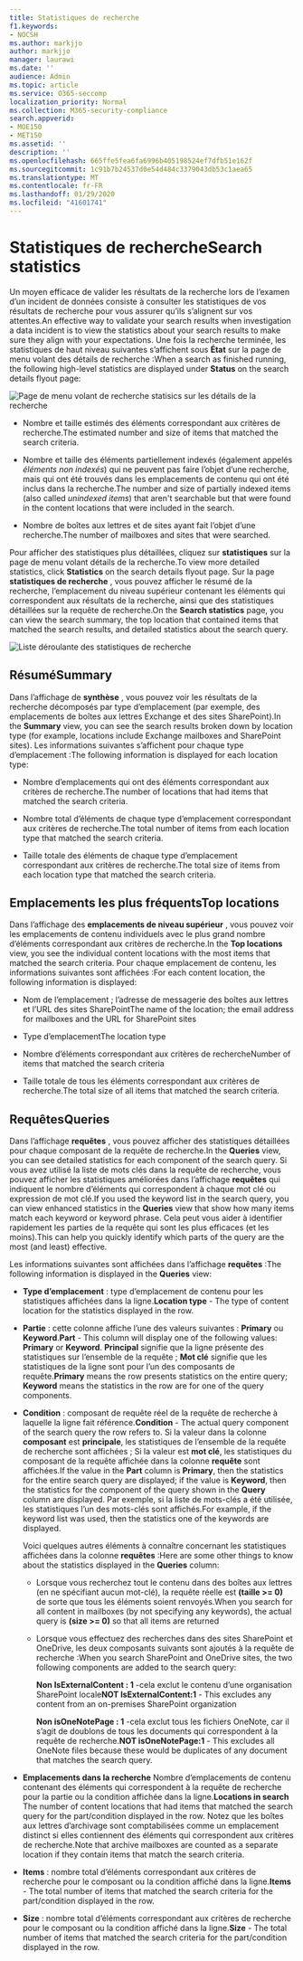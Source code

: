 ```yaml
---
title: Statistiques de recherche
f1.keywords:
- NOCSH
ms.author: markjjo
author: markjjo
manager: laurawi
ms.date: ''
audience: Admin
ms.topic: article
ms.service: O365-seccomp
localization_priority: Normal
ms.collection: M365-security-compliance
search.appverid:
- MOE150
- MET150
ms.assetid: ''
description: ''
ms.openlocfilehash: 665ffe5fea6fa6996b405198524ef7dfb51e162f
ms.sourcegitcommit: 1c91b7b24537d0e54d484c3379043db53c1aea65
ms.translationtype: MT
ms.contentlocale: fr-FR
ms.lasthandoff: 01/29/2020
ms.locfileid: "41601741"
---
```

# <a name="search-statistics"></a><span data-ttu-id="9fe22-102">Statistiques de recherche</span><span class="sxs-lookup"><span data-stu-id="9fe22-102">Search statistics</span></span>

<span data-ttu-id="9fe22-103">Un moyen efficace de valider les résultats de la recherche lors de l’examen d’un incident de données consiste à consulter les statistiques de vos résultats de recherche pour vous assurer qu’ils s’alignent sur vos attentes.</span><span class="sxs-lookup"><span data-stu-id="9fe22-103">An effective way to validate your search results when investigation a data incident is to view the statistics about your search results to make sure they align with your expectations.</span></span> <span data-ttu-id="9fe22-104">Une fois la recherche terminée, les statistiques de haut niveau suivantes s’affichent sous **État** sur la page de menu volant des détails de recherche :</span><span class="sxs-lookup"><span data-stu-id="9fe22-104">When a search as finished running, the following high-level statistics are displayed under **Status** on the search details flyout page:</span></span>

![Page de menu volant de recherche statisics sur les détails de la recherche](media/SearchDetailsFlyout.png)

- <span data-ttu-id="9fe22-106">Nombre et taille estimés des éléments correspondant aux critères de recherche.</span><span class="sxs-lookup"><span data-stu-id="9fe22-106">The estimated number and size of items that matched the search criteria.</span></span>

- <span data-ttu-id="9fe22-107">Nombre et taille des éléments partiellement indexés (également appelés *éléments non indexés*) qui ne peuvent pas faire l’objet d’une recherche, mais qui ont été trouvés dans les emplacements de contenu qui ont été inclus dans la recherche.</span><span class="sxs-lookup"><span data-stu-id="9fe22-107">The number and size of partially indexed items (also called *unindexed items*) that aren't searchable but that were found in the content locations that were included in the search.</span></span>

- <span data-ttu-id="9fe22-108">Nombre de boîtes aux lettres et de sites ayant fait l’objet d’une recherche.</span><span class="sxs-lookup"><span data-stu-id="9fe22-108">The number of mailboxes and sites that were searched.</span></span>

<span data-ttu-id="9fe22-109">Pour afficher des statistiques plus détaillées, cliquez sur **statistiques** sur la page de menu volant détails de la recherche.</span><span class="sxs-lookup"><span data-stu-id="9fe22-109">To view more detailed statistics, click **Statistics** on the search details flyout page.</span></span> <span data-ttu-id="9fe22-110">Sur la page **statistiques de recherche** , vous pouvez afficher le résumé de la recherche, l’emplacement du niveau supérieur contenant les éléments qui correspondent aux résultats de la recherche, ainsi que des statistiques détaillées sur la requête de recherche.</span><span class="sxs-lookup"><span data-stu-id="9fe22-110">On the **Search statistics** page, you can view the search summary, the top location that contained items that matched the search results, and detailed statistics about the search query.</span></span>

![Liste déroulante des statistiques de recherche](media/SearchStatisticsDropDownList.png)

## <a name="summary"></a><span data-ttu-id="9fe22-112">Résumé</span><span class="sxs-lookup"><span data-stu-id="9fe22-112">Summary</span></span>

<span data-ttu-id="9fe22-113">Dans l’affichage de **synthèse** , vous pouvez voir les résultats de la recherche décomposés par type d’emplacement (par exemple, des emplacements de boîtes aux lettres Exchange et des sites SharePoint).</span><span class="sxs-lookup"><span data-stu-id="9fe22-113">In the **Summary** view, you can see the search results broken down by location type (for example, locations include Exchange mailboxes and SharePoint sites).</span></span> <span data-ttu-id="9fe22-114">Les informations suivantes s’affichent pour chaque type d’emplacement :</span><span class="sxs-lookup"><span data-stu-id="9fe22-114">The following information is displayed for each location type:</span></span>

- <span data-ttu-id="9fe22-115">Nombre d’emplacements qui ont des éléments correspondant aux critères de recherche.</span><span class="sxs-lookup"><span data-stu-id="9fe22-115">The number of locations that had items that matched the search criteria.</span></span>

- <span data-ttu-id="9fe22-116">Nombre total d’éléments de chaque type d’emplacement correspondant aux critères de recherche.</span><span class="sxs-lookup"><span data-stu-id="9fe22-116">The total number of items from each location type that matched the search criteria.</span></span>

- <span data-ttu-id="9fe22-117">Taille totale des éléments de chaque type d’emplacement correspondant aux critères de recherche.</span><span class="sxs-lookup"><span data-stu-id="9fe22-117">The total size of items from each location type that matched the search criteria.</span></span>

## <a name="top-locations"></a><span data-ttu-id="9fe22-118">Emplacements les plus fréquents</span><span class="sxs-lookup"><span data-stu-id="9fe22-118">Top locations</span></span>

<span data-ttu-id="9fe22-119">Dans l’affichage des **emplacements de niveau supérieur** , vous pouvez voir les emplacements de contenu individuels avec le plus grand nombre d’éléments correspondant aux critères de recherche.</span><span class="sxs-lookup"><span data-stu-id="9fe22-119">In the **Top locations** view, you see the individual content locations with the most items that matched the search criteria.</span></span> <span data-ttu-id="9fe22-120">Pour chaque emplacement de contenu, les informations suivantes sont affichées :</span><span class="sxs-lookup"><span data-stu-id="9fe22-120">For each content location, the following information is displayed:</span></span>

- <span data-ttu-id="9fe22-121">Nom de l’emplacement ; l’adresse de messagerie des boîtes aux lettres et l’URL des sites SharePoint</span><span class="sxs-lookup"><span data-stu-id="9fe22-121">The name of the location; the email address for mailboxes and the URL for SharePoint sites</span></span>

- <span data-ttu-id="9fe22-122">Type d’emplacement</span><span class="sxs-lookup"><span data-stu-id="9fe22-122">The location type</span></span>

- <span data-ttu-id="9fe22-123">Nombre d’éléments correspondant aux critères de recherche</span><span class="sxs-lookup"><span data-stu-id="9fe22-123">Number of items that matched the search criteria</span></span>

- <span data-ttu-id="9fe22-124">Taille totale de tous les éléments correspondant aux critères de recherche.</span><span class="sxs-lookup"><span data-stu-id="9fe22-124">The total size of all items that matched the search criteria.</span></span>

## <a name="queries"></a><span data-ttu-id="9fe22-125">Requêtes</span><span class="sxs-lookup"><span data-stu-id="9fe22-125">Queries</span></span>

<span data-ttu-id="9fe22-126">Dans l’affichage **requêtes** , vous pouvez afficher des statistiques détaillées pour chaque composant de la requête de recherche.</span><span class="sxs-lookup"><span data-stu-id="9fe22-126">In the **Queries** view, you can see detailed statistics for each component of the search query.</span></span> <span data-ttu-id="9fe22-127">Si vous avez utilisé la liste de mots clés dans la requête de recherche, vous pouvez afficher les statistiques améliorées dans l’affichage **requêtes** qui indiquent le nombre d’éléments qui correspondent à chaque mot clé ou expression de mot clé.</span><span class="sxs-lookup"><span data-stu-id="9fe22-127">If you used the keyword list in the search query, you can view enhanced statistics in the **Queries** view  that show how many items match each keyword or keyword phrase.</span></span> <span data-ttu-id="9fe22-128">Cela peut vous aider à identifier rapidement les parties de la requête qui sont les plus efficaces (et les moins).</span><span class="sxs-lookup"><span data-stu-id="9fe22-128">This can help you quickly identify which parts of the query are the most (and least) effective.</span></span> 

<span data-ttu-id="9fe22-129">Les informations suivantes sont affichées dans l’affichage **requêtes** :</span><span class="sxs-lookup"><span data-stu-id="9fe22-129">The following information is displayed in the **Queries** view:</span></span>

 - <span data-ttu-id="9fe22-130">**Type d’emplacement** : type d’emplacement de contenu pour les statistiques affichées dans la ligne.</span><span class="sxs-lookup"><span data-stu-id="9fe22-130">**Location type** - The type of content location for the statistics displayed in the row.</span></span>

- <span data-ttu-id="9fe22-131">**Partie** : cette colonne affiche l’une des valeurs suivantes : **Primary** ou **Keyword**.</span><span class="sxs-lookup"><span data-stu-id="9fe22-131">**Part** - This column will display one of the following values: **Primary** or **Keyword**.</span></span> <span data-ttu-id="9fe22-132">**Principal** signifie que la ligne présente des statistiques sur l’ensemble de la requête ; **Mot clé** signifie que les statistiques de la ligne sont pour l’un des composants de requête.</span><span class="sxs-lookup"><span data-stu-id="9fe22-132">**Primary** means the row presents statistics on the entire query; **Keyword** means the statistics in the row are for one of the query components.</span></span>

- <span data-ttu-id="9fe22-133">**Condition** : composant de requête réel de la requête de recherche à laquelle la ligne fait référence.</span><span class="sxs-lookup"><span data-stu-id="9fe22-133">**Condition** - The actual query component of the search query the row refers to.</span></span> <span data-ttu-id="9fe22-134">Si la valeur dans la colonne **composant** est **principale**, les statistiques de l’ensemble de la requête de recherche sont affichées ; Si la valeur est **mot clé**, les statistiques du composant de la requête affichée dans la colonne **requête** sont affichées.</span><span class="sxs-lookup"><span data-stu-id="9fe22-134">If the value in the **Part** column is **Primary**, then the statistics for the entire search query are displayed; if the value is **Keyword**, then the statistics for the component of the query shown in the **Query** column are displayed.</span></span> <span data-ttu-id="9fe22-135">Par exemple, si la liste de mots-clés a été utilisée, les statistiques l’un des mots-clés sont affichés.</span><span class="sxs-lookup"><span data-stu-id="9fe22-135">For example, if the keyword list was used, then the statistics one of the keywords are displayed.</span></span>

  <span data-ttu-id="9fe22-136">Voici quelques autres éléments à connaître concernant les statistiques affichées dans la colonne **requêtes** :</span><span class="sxs-lookup"><span data-stu-id="9fe22-136">Here are some other things to know about the statistics displayed in the **Queries** column:</span></span>
  
  - <span data-ttu-id="9fe22-137">Lorsque vous recherchez tout le contenu dans des boîtes aux lettres (en ne spécifiant aucun mot-clé), la requête réelle est **(taille >= 0)** de sorte que tous les éléments soient renvoyés.</span><span class="sxs-lookup"><span data-stu-id="9fe22-137">When you search for all content in mailboxes (by not specifying any keywords), the actual query is **(size >= 0)** so that all items are returned</span></span>
  
  - <span data-ttu-id="9fe22-138">Lorsque vous effectuez des recherches dans des sites SharePoint et OneDrive, les deux composants suivants sont ajoutés à la requête de recherche :</span><span class="sxs-lookup"><span data-stu-id="9fe22-138">When you search SharePoint and OneDrive sites, the two following components are added to the search query:</span></span>
    
    <span data-ttu-id="9fe22-139">**Non IsExternalContent : 1** -cela exclut le contenu d’une organisation SharePoint locale</span><span class="sxs-lookup"><span data-stu-id="9fe22-139">**NOT IsExternalContent:1** - This excludes any content from an on-premises SharePoint organization</span></span>
    
    <span data-ttu-id="9fe22-140">**Non isOneNotePage : 1** -cela exclut tous les fichiers OneNote, car il s’agit de doublons de tous les documents qui correspondent à la requête de recherche.</span><span class="sxs-lookup"><span data-stu-id="9fe22-140">**NOT isOneNotePage:1** - This excludes all OneNote files because these would be duplicates of any document that matches the search query.</span></span>

- <span data-ttu-id="9fe22-141">**Emplacements dans la recherche** Nombre d’emplacements de contenu contenant des éléments qui correspondent à la requête de recherche pour la partie ou la condition affichée dans la ligne.</span><span class="sxs-lookup"><span data-stu-id="9fe22-141">**Locations in search** The number of content locations that had items that matched the search query for the part/condition displayed in the row.</span></span> <span data-ttu-id="9fe22-142">Notez que les boîtes aux lettres d’archivage sont comptabilisées comme un emplacement distinct si elles contiennent des éléments qui correspondent aux critères de recherche.</span><span class="sxs-lookup"><span data-stu-id="9fe22-142">Note that archive mailboxes are counted as a separate location if they contain items that match the search criteria.</span></span>

- <span data-ttu-id="9fe22-143">**Items** : nombre total d’éléments correspondant aux critères de recherche pour le composant ou la condition affiché dans la ligne.</span><span class="sxs-lookup"><span data-stu-id="9fe22-143">**Items** - The total number of items that matched the search criteria for the part/condition displayed in the row.</span></span>

- <span data-ttu-id="9fe22-144">**Size** : nombre total d’éléments correspondant aux critères de recherche pour le composant ou la condition affiché dans la ligne.</span><span class="sxs-lookup"><span data-stu-id="9fe22-144">**Size** - The total number of items that matched the search criteria for the part/condition displayed in the row.</span></span>

